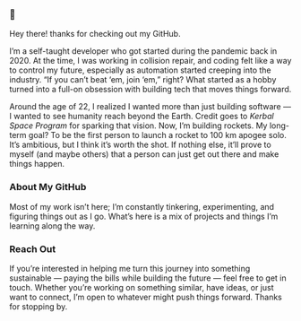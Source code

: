 ### 🫡 

Hey there! thanks for checking out my GitHub.

I’m a self-taught developer who got started during the pandemic back in 2020. At the time, I was working in collision repair, and coding felt like a way to control my future, especially as automation started creeping into the industry. “If you can’t beat ‘em, join ‘em,” right? What started as a hobby turned into a full-on obsession with building tech that moves things forward.

Around the age of 22, I realized I wanted more than just building software — I wanted to see humanity reach beyond the Earth. Credit goes to *Kerbal Space Program* for sparking that vision. Now, I’m building rockets. My long-term goal? To be the first person to launch a rocket to 100 km apogee solo. It’s ambitious, but I think it’s worth the shot. If nothing else, it’ll prove to myself (and maybe others) that a person can just get out there and make things happen.

### About My GitHub

Most of my work isn’t here; I’m constantly tinkering, experimenting, and figuring things out as I go. What’s here is a mix of projects and things I’m learning along the way.

### Reach Out

If you’re interested in helping me turn this journey into something sustainable — paying the bills while building the future — feel free to get in touch. Whether you’re working on something similar, have ideas, or just want to connect, I’m open to whatever might push things forward. Thanks for stopping by.
